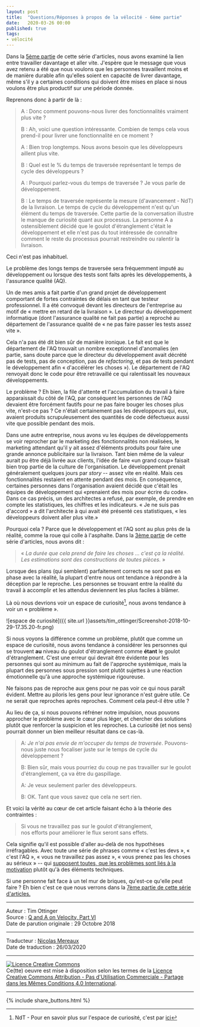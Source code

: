 ```yaml
---
layout: post
title:  "Questions/Réponses à propos de la vélocité - 6ème partie"
date:   2020-03-26 00:00
published: true
tags:
- vélocité
---
```


Dans la [5ème partie](http://www.les-traducteurs-agiles.org/2019/07/15/questions-reponses-a-propos-de-la-velocite-5eme-partie.html) de cette série d'articles, nous avons examiné la lien entre travailler davantage et aller vite. J'espère que le message que vous avez retenu a été que nous voulons que les personnes travaillent moins et de manière durable afin qu'elles soient en capacité de livrer davantage, même s'il y a certaines conditions qui doivent être mises en place si nous voulons être plus productif sur une période donnée.

Reprenons donc à partir de là :

> A : Donc comment pouvons-nous livrer des fonctionnalités vraiment plus vite ?  
>
> B : Ah, voici une question intéressante. Combien de temps cela vous prend-il pour livrer une fonctionnalité en ce moment ?  
>
> A : Bien trop longtemps. Nous avons besoin que les développeurs aillent plus vite.  
>
> B : Quel est le % du temps de traversée représentant le temps de cycle des développeurs ?  
>
> A : Pourquoi parlez-vous du temps de traversée ? Je vous parle de développement.  
>
> B : Le temps de traversée représente la mesure (d'avancement - NdT) de la livraison. Le temps de cycle du développement n'est qu'un élément du temps de traversée.
Cette partie de la conversation illustre le manque de curiosité quant aux processus. La personne A a ostensiblement décidé que le goulot d'étranglement c'était le développement et elle n'est pas du tout intéressée de connaître comment le reste du processus pourrait restreindre ou ralentir la livraison.  

Ceci n'est pas inhabituel.

Le problème des longs temps de traversée sera fréquemment imputé au développement ou lorsque des tests sont faits après les développements, à l'assurance qualité (AQ).

Un de mes amis a fait partie d'un grand projet de développement comportant de fortes contraintes de délais en tant que testeur professionnel. Il a été convoqué devant les directeurs de l'entreprise au motif de « mettre en retard de la livraison ». Le directeur du développement informatique (dont l'assurance qualité ne fait pas partie) a reproché au département de l'assurance qualité de « ne pas faire passer les tests assez vite ».

Cela n'a pas été dit bien sûr de manière ironique. Le fait est que le département de l'AQ trouvait un nombre exceptionnel d'anomalies (en partie, sans doute parce que le directeur du développement avait décrété pas de tests, pas de conception, pas de _refactoring_, et pas de tests pendant le développement afin « d'accélérer les choses »). Le département de l'AQ renvoyait donc le code pour être retravaillé ce qui ralentissait les nouveaux développements.

Le problème ? Eh bien, la file d'attente et l'accumulation du travail à faire apparaissait du côté de l'AQ, par conséquent les personnes de l'AQ devaient être forcément fautifs pour ne pas faire bouger les choses plus vite, n'est-ce pas ? Ce n'était certainement pas les développeurs qui, eux, avaient produits scrupuleusement des quantités de code défectueux aussi vite que possible pendant des mois.

Dans une autre entreprise, nous avons vu les équipes de développements se voir reprocher par le marketing des fonctionnalités non réalisées, le marketing attendant qu'il y ait assez d'éléments produits pour faire une grande annonce publicitaire sur la livraison. Tant bien même de la valeur aurait pu être déjà livrée aux clients, l'idée de faire «un grand coup» faisait bien trop partie de la culture de l'organisation. Le développement prenait généralement quelques jours par _story_ -- assez vite en réalité. Mais ces fonctionnalités restaient en attente pendant des mois. En conséquence, certaines personnes dans l'organisation avaient décidé que c'était les équipes de développement qui «prenaient des mois pour écrire du code». Dans ce cas précis, un des architectes a refusé, par exemple, de prendre en compte les statistiques, les chiffres et les indicateurs. « Je ne suis pas d'accord »  a dit l'architecte à qui avait été présenté ces statistiques, « les développeurs doivent aller plus vite.»

Pourquoi cela ? Parce que le développement et l'AQ sont au plus près de la réalité, comme la roue qui colle à l'asphalte. Dans la [3ème partie](http://www.les-traducteurs-agiles.org/2019/04/08/questions-reponses-a-propos-de-la-velocite-3eme-partie.html) de cette série d'articles, nous avons dit :
> « _La durée que cela prend de faire les choses … c'est ça la réalité.
Les estimations sont des constructions de toutes pièces._ »  

Lorsque des plans (qui semblent) parfaitement corrects ne sont pas en phase avec la réalité, la plupart d'entre nous ont tendance à répondre à la déception par le reproche. Les personnes se trouvant entre la réalité du travail à accomplir et les attendus deviennent les plus faciles à blâmer.

Là où nous devrions voir un espace de curiosité[^1], nous avons tendance à voir un « problème ».

![espace de curiosité]({{ site.url }}assets/tim_ottinger/Screenshot-2018-10-29-17.35.20-fr.png)

Si nous voyons la différence comme un problème, plutôt que comme un espace de curiosité, nous avons tendance à considérer les personnes qui se trouvent **au** niveau du goulot d'étranglement comme **étant** le goulot d'étranglement. C'est une erreur qui devrait être évidente pour les personnes qui sont au minimum au fait de l'approche systémique, mais la plupart des personnes sous pression sont plutôt sujettes à une réaction émotionnelle qu'à une approche systémique rigoureuse.

Ne faisons pas de reproche aux gens pour ne pas voir ce qui nous paraît évident. Mettre au piloris les gens pour leur ignorance n'est guère utile. Ce ne serait que reproches après reproches. Comment cela peut-il être utile ?

Au lieu de ça, si nous pouvons réfréner notre impulsion, nous pouvons approcher le problème avec le cœur plus léger, et chercher des solutions plutôt que renforcer la suspicion et les reproches. La curiosité (et nos sens) pourrait donner un bien meilleur résultat dans ce cas-là.

> A: _Je n'ai pas envie de m'occuper du temps de traversée_. Pouvons-nous juste nous focaliser juste sur le temps de cycle du développement ?  
>
> B: Bien sûr, mais vous pourriez du coup ne pas travailler sur le goulot d'étranglement, ça va être du gaspillage.  
>
> A: Je veux seulement parler des développeurs.  
>
> B: OK. Tant que vous savez que cela ne sert rien.  

Et voici la vérité au cœur de cet article faisant écho à la théorie des contraintes :

> Si vous ne travaillez pas sur le goulot d'étranglement,  
> nos efforts pour améliorer le flux seront sans effets.  

Cela signifie qu'il est possible d'aller au-delà de nos hypothèses irréfragables. Avec toute une série de phrases comme « c'est les devs », « c'est l'AQ », « vous ne travaillez pas assez », « vous prenez pas les choses au sérieux » -- qui [supposent toutes, que les problèmes sont liés à la motivation](https://agileotter.blogspot.com/2015/09/confirmation-bias-and-twelve-day.html) plutôt qu'à des éléments techniques.

Si une personne fait face à un tel mur de briques, qu'est-ce qu'elle peut faire ? Eh bien c'est ce que nous verrons dans la [7ème partie de cette série d'articles.](https://agileotter.blogspot.com/2018/11/q-and-on-velocity-part-vii.html)

[^1]: NdT - Pour en savoir plus sur l'espace de curiosité, c'est par [ici](http://www.les-traducteurs-agiles.org/2016/10/16/espace-de-curiosite.html)

---
Auteur : Tim Ottinger  
Source : [Q and A on Velocity, Part VI ](https://agileotter.blogspot.com/2018/10/q-and-on-velocity-part-vi.html)  
Date de parution originale : 29 Octobre 2018  

---
Traducteur : [Nicolas Mereaux](http://www.les-traducteurs-agiles.org/traducteurs/)  
Date de traduction : 26/03/2020  

---

<a rel="license" href="http://creativecommons.org/licenses/by-nc-sa/4.0/"><img alt="Licence Creative Commons" style="border-width:0" src="http://i.creativecommons.org/l/by-nc-sa/4.0/88x31.png" /></a><br />Ce(tte) oeuvre est mise à disposition selon les termes de la <a rel="license" href="http://creativecommons.org/licenses/by-nc-sa/4.0/">Licence Creative Commons Attribution - Pas d'Utilisation Commerciale - Partage dans les Mêmes Conditions 4.0 International</a>.

---

{% include share_buttons.html %}

